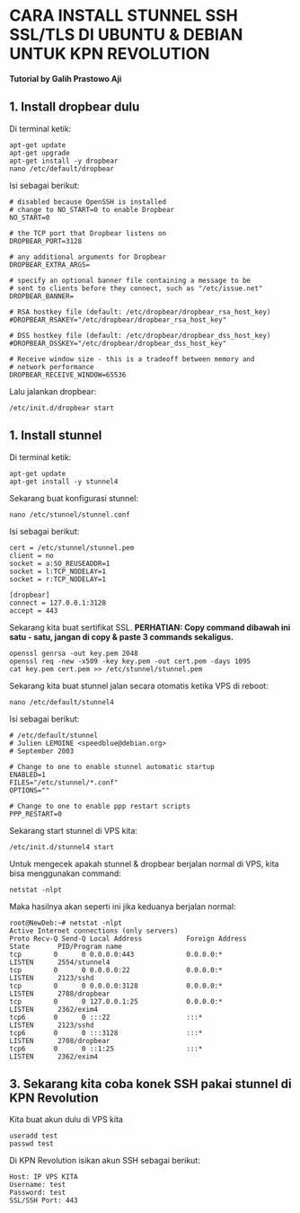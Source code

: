 # CARA INSTALL STUNNEL SSH SSL/TLS DI UBUNTU & DEBIAN UNTUK KPN REVOLUTION
**Tutorial by Galih Prastowo Aji**

## 1. Install dropbear dulu
Di terminal ketik:
```shell
apt-get update
apt-get upgrade
apt-get install -y dropbear
nano /etc/default/dropbear
```
Isi sebagai berikut:
```shell
# disabled because OpenSSH is installed
# change to NO_START=0 to enable Dropbear
NO_START=0

# the TCP port that Dropbear listens on
DROPBEAR_PORT=3128

# any additional arguments for Dropbear
DROPBEAR_EXTRA_ARGS=

# specify an optional banner file containing a message to be
# sent to clients before they connect, such as "/etc/issue.net"
DROPBEAR_BANNER=

# RSA hostkey file (default: /etc/dropbear/dropbear_rsa_host_key)
#DROPBEAR_RSAKEY="/etc/dropbear/dropbear_rsa_host_key"

# DSS hostkey file (default: /etc/dropbear/dropbear_dss_host_key)
#DROPBEAR_DSSKEY="/etc/dropbear/dropbear_dss_host_key"

# Receive window size - this is a tradeoff between memory and
# network performance
DROPBEAR_RECEIVE_WINDOW=65536
```
Lalu jalankan dropbear:
```shell
/etc/init.d/dropbear start
```
## 1. Install stunnel
Di terminal ketik:
```shell
apt-get update
apt-get install -y stunnel4
```
Sekarang buat konfigurasi stunnel:
```shell
nano /etc/stunnel/stunnel.conf
```
Isi sebagai berikut:
```
cert = /etc/stunnel/stunnel.pem
client = no
socket = a:SO_REUSEADDR=1
socket = l:TCP_NODELAY=1
socket = r:TCP_NODELAY=1

[dropbear]
connect = 127.0.0.1:3128
accept = 443
```
Sekarang kita buat sertifikat SSL. **PERHATIAN: Copy command dibawah ini satu - satu, jangan di copy & paste 3 commands sekaligus.**
```shell
openssl genrsa -out key.pem 2048
openssl req -new -x509 -key key.pem -out cert.pem -days 1095
cat key.pem cert.pem >> /etc/stunnel/stunnel.pem
```
Sekarang kita buat stunnel jalan secara otomatis ketika VPS di reboot:
```shell
nano /etc/default/stunnel4
```
Isi sebagai berikut:
```shell
# /etc/default/stunnel
# Julien LEMOINE <speedblue@debian.org>
# September 2003

# Change to one to enable stunnel automatic startup
ENABLED=1
FILES="/etc/stunnel/*.conf"
OPTIONS=""

# Change to one to enable ppp restart scripts
PPP_RESTART=0
```
Sekarang start stunnel di VPS kita:
```shell
/etc/init.d/stunnel4 start
```
Untuk mengecek apakah stunnel & dropbear berjalan normal di VPS, kita bisa menggunakan command:
```shell
netstat -nlpt
```
Maka hasilnya akan seperti ini jika keduanya berjalan normal:
```shell
root@NewDeb:~# netstat -nlpt
Active Internet connections (only servers)
Proto Recv-Q Send-Q Local Address           Foreign Address         State       PID/Program name
tcp        0      0 0.0.0.0:443             0.0.0.0:*               LISTEN      2554/stunnel4   
tcp        0      0 0.0.0.0:22              0.0.0.0:*               LISTEN      2123/sshd       
tcp        0      0 0.0.0.0:3128            0.0.0.0:*               LISTEN      2708/dropbear   
tcp        0      0 127.0.0.1:25            0.0.0.0:*               LISTEN      2362/exim4      
tcp6       0      0 :::22                   :::*                    LISTEN      2123/sshd       
tcp6       0      0 :::3128                 :::*                    LISTEN      2708/dropbear   
tcp6       0      0 ::1:25                  :::*                    LISTEN      2362/exim4
```
## 3. Sekarang kita coba konek SSH pakai stunnel di KPN Revolution
Kita buat akun dulu di VPS kita
```shell
useradd test
passwd test
```
Di KPN Revolution isikan akun SSH sebagai berikut:
```text
Host: IP VPS KITA
Username: test
Password: test
SSL/SSH Port: 443
```

